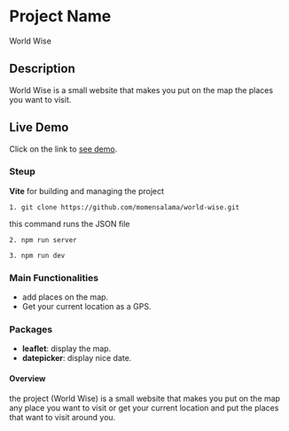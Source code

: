 # Project Name
World Wise
## Description
World Wise is a small website that makes you put on the map the places you want to visit.
## Live Demo
Click on the link to [see demo](https://world-wise-map.netlify.app).
### Steup
**Vite** for building and managing the project
```
1. git clone https://github.com/momensalama/world-wise.git
```
this command runs the JSON file
```
2. npm run server
```
```
3. npm run dev
```
### Main Functionalities
* add places on the map.
* Get your current location as a GPS.
### Packages
* **leaflet**: display the map.
* **datepicker**: display nice date.
#### Overview
the project (World Wise) is a small website that makes you put on the map any place you want to visit or get your current location
and put the places that want to visit around you.
